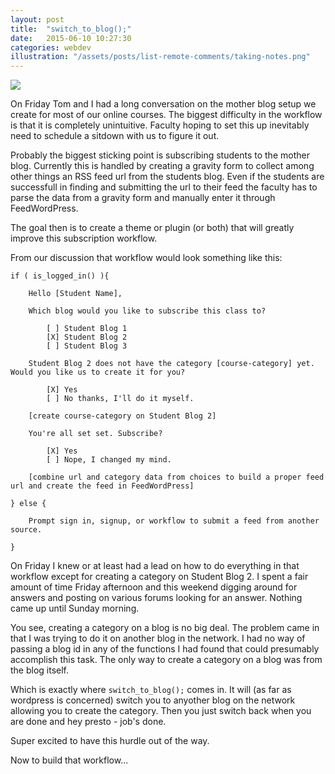 ```yaml
---
layout: post
title:  "switch_to_blog();"
date:   2015-06-10 10:27:30
categories: webdev
illustration: "/assets/posts/list-remote-comments/taking-notes.png"
---
```


<img class="hidden" src="{{ page.illustration }}" />

On Friday Tom and I had a long conversation on the mother blog setup we create for most of our online courses. The biggest difficulty in the workflow is that it is completely unintuitive. Faculty hoping to set this up inevitably need to schedule a sitdown with us to figure it out. 

Probably the biggest sticking point is subscribing students to the mother blog. Currently this is handled by creating a gravity form to collect among other things an RSS feed url from the students blog. Even if the students are successfull in finding and submitting the url to their feed the faculty has to parse the data from a gravity form and manually enter it through FeedWordPress.

The goal then is to create a theme or plugin (or both) that will greatly improve this subscription workflow.

From our discussion that workflow would look something like this:

	if ( is_logged_in() ){
	
		Hello [Student Name],

		Which blog would you like to subscribe this class to?

			[ ] Student Blog 1
			[X] Student Blog 2
			[ ] Student Blog 3

		Student Blog 2 does not have the category [course-category] yet. Would you like us to create it for you?

			[X] Yes
			[ ] No thanks, I'll do it myself.

		[create course-category on Student Blog 2]

		You're all set set. Subscribe?

			[X] Yes
			[ ] Nope, I changed my mind.

		[combine url and category data from choices to build a proper feed url and create the feed in FeedWordPress]

	} else {
		
		Prompt sign in, signup, or workflow to submit a feed from another source.

	}

On Friday I knew or at least had a lead on how to do everything in that workflow except for creating a category on Student Blog 2. I spent a fair amount of time Friday afternoon and this weekend digging around for answers and posting on various forums looking for an answer. Nothing came up until Sunday morning.

You see, creating a category on a blog is no big deal. The problem came in that I was trying to do it on another blog in the network. I had no way of passing a blog id in any of the functions I had found that could presumably accomplish this task. The only way to create a category on a blog was from the blog itself. 

Which is exactly where ```switch_to_blog();``` comes in. It will (as far as wordpress is concerned) switch you to anyother blog on the network allowing you to create the category. Then you just switch back when you are done and hey presto - job's done.

Super excited to have this hurdle out of the way. 

Now to build that workflow...